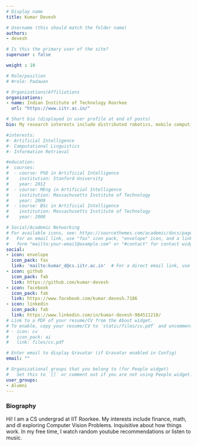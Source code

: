 ```yaml
---
# Display name
title: Kumar Devesh

# Username (this should match the folder name)
authors:
- devesh

# Is this the primary user of the site?
superuser : false

weight : 10

# Role/position
# #role: Padawan

# Organizations/Affiliations
organizations:
- name: Indian Institute of Technology Roorkee
  url: "https://www.iitr.ac.in/"

# Short bio (displayed in user profile at end of posts)
bio: My research interests include distributed robotics, mobile computing and programmable matter.

#interests:
#- Artificial Intelligence
#- Computational Linguistics
#- Information Retrieval

#education:
#  courses:
#  - course: PhD in Artificial Intelligence
#    institution: Stanford University
#    year: 2012
#  - course: MEng in Artificial Intelligence
#    institution: Massachusetts Institute of Technology
#    year: 2009
#  - course: BSc in Artificial Intelligence
#    institution: Massachusetts Institute of Technology
#    year: 2008

# Social/Academic Networking
# For available icons, see: https://sourcethemes.com/academic/docs/page-builder/#icons
#   For an email link, use "fas" icon pack, "envelope" icon, and a link in the
#   form "mailto:your-email@example.com" or "#contact" for contact widget.
social:
- icon: envelope
  icon_pack: fas
  link: 'mailto:kumar_d@cs.iitr.ac.in'  # For a direct email link, use "mailto:test@example.org".
- icon: github
  icon_pack: fab
  link: https://github.com/kumar-devesh
- icon: facebook
  icon_pack: fab
  link: https://www.facebook.com/kumar.devesh.7186
- icon: linkedin
  icon_pack: fab
  link: https://www.linkedin.com/in/kumar-devesh-984511218/
# Link to a PDF of your resume/CV from the About widget.
# To enable, copy your resume/CV to `static/files/cv.pdf` and uncomment the lines below.
# - icon: cv
#   icon_pack: ai
#   link: files/cv.pdf

# Enter email to display Gravatar (if Gravatar enabled in Config)
email: ""

# Organizational groups that you belong to (for People widget)
#   Set this to `[]` or comment out if you are not using People widget.
user_groups:
- Alumni
---
```


### Biography

Hi! I am a CS undergrad at IIT Roorkee. My interests include finance, math, and dl exploring Computer Vision Problems. Inquisitive about how things work. In my free time, I watch random youtube recommendations or listen to music.

